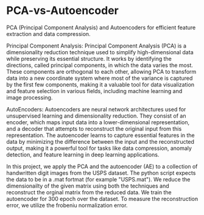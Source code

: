 # PCA-vs-Autoencoder
PCA (Principal Component Analysis) and Autoencoders for efficient feature extraction and data compression.

Principal Component Analysis: Principal Component Analysis (PCA) is a dimensionality reduction technique used to simplify high-dimensional data while preserving its essential structure. It works by identifying the directions, called principal components, in which the data varies the most. These components are orthogonal to each other, allowing PCA to transform data into a new coordinate system where most of the variance is captured by the first few components, making it a valuable tool for data visualization and feature selection in various fields, including machine learning and image processing.

AutoEncoders: Autoencoders are neural network architectures used for unsupervised learning and dimensionality reduction. They consist of an encoder, which maps input data into a lower-dimensional representation, and a decoder that attempts to reconstruct the original input from this representation. The autoencoder learns to capture essential features in the data by minimizing the difference between the input and the reconstructed output, making it a powerful tool for tasks like data compression, anomaly detection, and feature learning in deep learning applications.

In this project, we apply the PCA and the autoencoder (AE) to a collection of handwritten digit images from the USPS dataset. The python script expects the data to be in a .mat fortmat (for example "USPS.mat"). We reduce the dimensionailty of the given matrix using both the techniques and reconstruct the orginal matrix from the reduced data. We train the autoencoder for 300 epoch over the dataset. To measure the reconstruction error, we utilize the frobeniu normalization error. 



